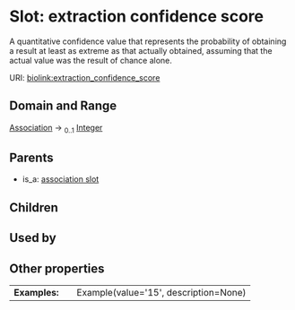 
# Slot: extraction confidence score


A quantitative confidence value that represents the probability of obtaining a result at least as extreme as that actually obtained, assuming that the actual value was the result of chance alone.

URI: [biolink:extraction_confidence_score](https://w3id.org/biolink/vocab/extraction_confidence_score)


## Domain and Range

[Association](Association.md) &#8594;  <sub>0..1</sub> [Integer](types/Integer.md)

## Parents

 *  is_a: [association slot](association_slot.md)

## Children


## Used by


## Other properties

|  |  |  |
| --- | --- | --- |
| **Examples:** | | Example(value='15', description=None) |

